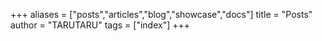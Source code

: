 +++
aliases = ["posts","articles","blog","showcase","docs"]
title = "Posts"
author = "TARUTARU"
tags = ["index"]
+++